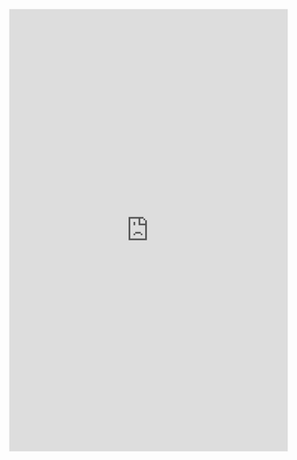 <iframe src="https://www.kaggle.com/embed/prashant111/k-means-clustering-with-python?kernelSessionId=48823469" height="800" style="margin: 0 auto; width: 100%; max-width: 950px;" frameborder="0" scrolling="auto" title="K-Means Clustering with Python"></iframe>